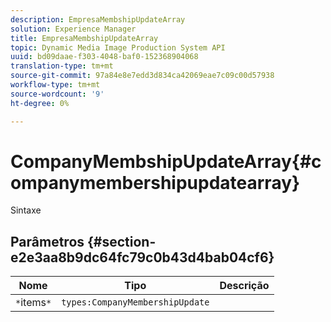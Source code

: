 ```yaml
---
description: EmpresaMembshipUpdateArray
solution: Experience Manager
title: EmpresaMembshipUpdateArray
topic: Dynamic Media Image Production System API
uuid: bd09daae-f303-4048-baf0-152368904068
translation-type: tm+mt
source-git-commit: 97a84e8e7edd3d834ca42069eae7c09c00d57938
workflow-type: tm+mt
source-wordcount: '9'
ht-degree: 0%

---
```



# CompanyMembshipUpdateArray{#companymembershipupdatearray}

Sintaxe

## Parâmetros {#section-e2e3aa8b9dc64fc79c0b43d4bab04cf6}

| Nome | Tipo | Descrição |
|---|---|---|
| `*`items`*` | `types:CompanyMembershipUpdate` |  |


